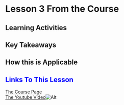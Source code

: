 # Lesson 3 From the Course
## Learning Activities
## Key Takeaways 
## How this is Applicable 
## <span style="color:blue">Links To This Lesson</span>
[The Course Page](https://course.fast.ai/Lessons/lesson1.html)<br />
[The Youtube Video](https://www.youtube.com/watch?v=8SF_h3xF3cE)![Alt](<img_src=/images/youtube.png width="100" height="100"/>)
